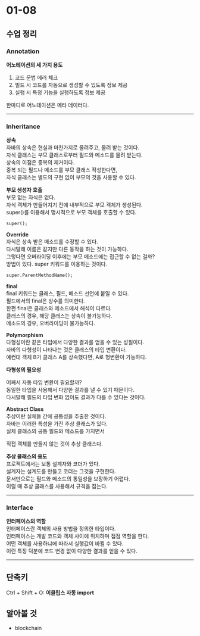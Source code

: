 # 01-08

## 수업 정리

### Annotation
**어노테이션의 세 가지 용도**    

1.  코드 문법 에러 체크
2.  빌드 시 코드를 자동으로 생성할 수 있도록 정보 제공
3.  실행 시 특정 기능을 실행하도록 정보 제공   

한마디로 어노테이션은 메타 데이터다.    

---

### Inheritance
**상속**    
자바의 상속은 현실과 마찬가지로 물려주고, 물려 받는 것이다.    
자식 클래스는 부모 클래스로부터 필드와 메소드를 물려 받는다.    
상속의 이점은 중복의 제거이다.   
중복 되는 필드나 메소드를 부모 클래스 작성한다면,    
자식 클래스는 별도의 구현 없이 부모의 것을 사용할 수 있다.    

**부모 생성자 호출**   
부모 없는 자식은 없다.   
자식 객체가 만들어지기 전에 내부적으로 부모 객체가 생성된다.    
super()를 이용해서 명시적으로 부모 객체를 호출할 수 있다.
~~~
super();
~~~

**Override**    
자식은 상속 받은 메소드를 수정할 수 있다.    
다시말해 이름은 같지만 다른 동작을 하는 것이 가능하다.   
그렇다면 오버라이딩 이후에는 부모 메소드에는 접근할 수 없는 걸까?   
방법이 있다. super 키워드를 이용하는 것이다.   
~~~
super.ParentMethodName();
~~~

**final**   
final 키워드는 클래스, 필드, 메소드 선언에 붙일 수 있다.    
필드에서의 final은 상수를 의미한다.    
한편 final은 클래스와 메소드에서 해석이 다르다.    
클래스의 경우, 해당 클래스는 상속이 불가능하다.    
메소드의 경우, 오버라이딩이 불가능하다.   

**Polymorphism**    
다형성이란 같은 타입에서 다양한 결과를 얻을 수 있는 성질이다.   
자바의 다형성이 나타나는 것은 클래스의 타입 변환이다.    
예컨대 객체 B가 클래스 A를 상속했다면, A로 형변환이 가능하다.    

**다형성의 필요성**    

어째서 자동 타입 변환이 필요할까?  
동일한 타입을 사용해서 다양한 결과를 낼 수 있기 때문이다.    
다시말해 필드의 타입 변화 없이도 결과가 다를 수 있다는 것이다.   

**Abstract Class**    
추상이란 실체들 간에 공통성을 추출한 것이다.   
자바는 이러한 특성을 가진 추상 클래스가 있다.    
실체 클래스의 공통 필드와 메소드를 가지면서

직접 객체를 만들지 않는 것이 추상 클래스다.

**추상 클래스의 용도**    
프로젝트에서는 보통 설계자와 코더가 있다.   
설계자는 설계도를 만들고 코더는 그것을 구현한다.   
문서만으로는 필드와 메소드의 통일성을 보장하기 어렵다.    
이럴 때 추상 클래스를 사용해서 규격을 잡는다.    

---

### Interface
**인터페이스의 역할**   
인터페이스란 객체의 사용 방법을 정의한 타입이다.  
인터페이스는 개발 코드와 객체 사이에 위치하며 접점 역할을 한다.    
어떤 객체를 사용하냐에 따라서 실행값이 바뀔 수 있다.   
이런 특징 덕분에 코드 변경 없이 다양한 결과를 얻을 수 있다.   

---

## 단축키
Ctrl + Shift + O: **이클립스 자동 import**

## 알아볼 것
- blockchain